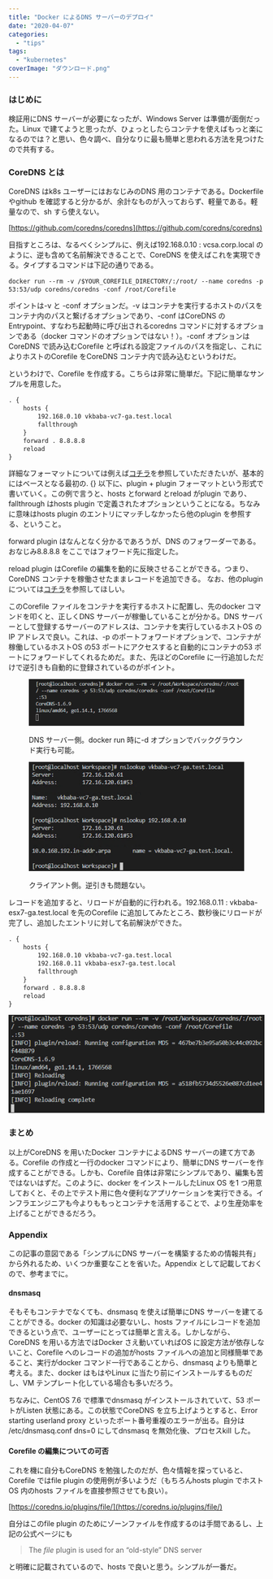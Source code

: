 ```yaml
---
title: "Docker によるDNS サーバーのデプロイ"
date: "2020-04-07"
categories: 
  - "tips"
tags: 
  - "kubernetes"
coverImage: "ダウンロード.png"
---
```


### はじめに

検証用にDNS サーバーが必要になったが、Windows Server は準備が面倒だった。Linux で建てようと思ったが、ひょっとしたらコンテナを使えばもっと楽になるのでは？と思い、色々調べ、自分なりに最も簡単と思われる方法を見つけたので共有する。

### CoreDNS とは

CoreDNS はk8s ユーザーにはおなじみのDNS 用のコンテナである。Dockerfile やgithub を確認すると分かるが、余計なものが入っておらず、軽量である。軽量なので、sh すら使えない。

[https://github.com/coredns/coredns](https://github.com/coredns/coredns)

目指すところは、なるべくシンプルに、例えば192.168.0.10 : vcsa.corp.local のように、逆も含めて名前解決できることで、CoreDNS を使えばこれを実現できる。タイプするコマンドは下記の通りである。

```shell
docker run --rm -v /$YOUR_COREFILE_DIRECTORY/:/root/ --name coredns -p 53:53/udp coredns/coredns -conf /root/Corefile
```

ポイントは-v と -conf オプションだ。-v はコンテナを実行するホストのパスをコンテナ内のパスと繋げるオプションであり、-conf はCoreDNS のEntrypoint、すなわち起動時に呼び出されるcoredns コマンドに対するオプションである（docker コマンドのオプションではない！）。-conf オプションはCoreDNS で読み込むCorefile と呼ばれる設定ファイルのパスを指定し、これによりホストのCorefile をCoreDNS コンテナ内で読み込むというわけだ。

というわけで、Corefile を作成する。こちらは非常に簡単だ。下記に簡単なサンプルを用意した。

```
. {
    hosts {
        192.168.0.10 vkbaba-vc7-ga.test.local
        fallthrough
    }
    forward . 8.8.8.8
    reload
}
```

詳細なフォーマットについては例えば[コチラ](https://coredns.io/2017/07/23/corefile-explained/)を参照していただきたいが、基本的にはベースとなる最初の. {} 以下に、plugin + plugin フォーマットという形式で書いていく。この例で言うと、hosts とforward とreload がplugin であり、fallthrough はhosts plugin で定義されたオプションということになる。ちなみに意味はhosts plugin のエントリにマッチしなかったら他のplugin を参照する、ということ。

forward plugin はなんとなく分かるであろうが、DNS のフォワーダーである。おなじみ8.8.8.8 をここではフォワード先に指定した。

reload plugin はCorefile の編集を動的に反映させることができる。つまり、CoreDNS コンテナを稼働させたままレコードを追加できる。 なお、他のplugin については[コチラ](https://coredns.io/plugins/)を参照してほしい。

このCorefile ファイルをコンテナを実行するホストに配置し、先のdocker コマンドを叩くと、正しくDNS サーバーが稼働していることが分かる。DNS サーバーとして登録するサーバーのアドレスは、コンテナを実行しているホストOS のIP アドレスで良い。これは、-p のポートフォワードオプションで、コンテナが稼働しているホストOS の53 ポートにアクセスすると自動的にコンテナの53 ポートにフォワードしてくれるためだ。また、先ほどのCorefile に一行追加しただけで逆引きも自動的に登録されているのがポイント。

<figure>

![](images/image-1.png)

<figcaption>

DNS サーバー側。docker run 時に-d オプションでバックグラウンド実行も可能。

</figcaption>

</figure>

<figure>

![](images/image.png)

<figcaption>

クライアント側。逆引きも問題ない。

</figcaption>

</figure>

レコードを追加すると、リロードが自動的に行われる。192.168.0.11 : vkbaba-esx7-ga.test.local を先のCorefile に追加してみたところ、数秒後にリロードが完了し、追加したエントリに対して名前解決ができた。

```
. {
    hosts {
        192.168.0.10 vkbaba-vc7-ga.test.local
        192.168.0.11 vkbaba-esx7-ga.test.local
        fallthrough
    }
    forward . 8.8.8.8
    reload
}
```

![](images/image-2.png)

### まとめ

以上がCoreDNS を用いたDocker コンテナによるDNS サーバーの建て方である。Corefile の作成と一行のdocker コマンドにより、簡単にDNS サーバーを作成することができる。しかも、Corefile 自体は非常にシンプルであり、編集も苦ではないはずだ。このように、docker をインストールしたLinux OS を1 つ用意しておくと、その上でテスト用に色々便利なアプリケーションを実行できる。インフラエンジニアも今よりももっとコンテナを活用することで、より生産効率を上げることができるだろう。

### Appendix

この記事の意図である「シンプルにDNS サーバーを構築するための情報共有」から外れるため、いくつか重要なことを省いた。Appendix として記載しておくので、参考までに。

#### dnsmasq

そもそもコンテナでなくても、dnsmasq を使えば簡単にDNS サーバーを建てることができる。docker の知識は必要ないし、hosts ファイルにレコードを追加できるという点で、ユーザーにとっては簡単と言える。しかしながら、CoreDNS を用いる方法ではDocker さえ動いていればOS に設定方法が依存しないこと、Corefile へのレコードの追加がhosts ファイルへの追加と同様簡単であること、実行がdocker コマンド一行であることから、dnsmasq よりも簡単と考える。また、docker はもはやLinux に当たり前にインストールするものだし、VM テンプレート化している場合も多いだろう。

ちなみに、CentOS 7.6 で標準でdnsmasq がインストールされていて、53 ポートがListen 状態にある。この状態でCoreDNS を立ち上げようとすると、Error starting userland proxy といったポート番号重複のエラーが出る。自分は /etc/dnsmasq.conf dns=0 にしてdnsmasq を無効化後、プロセスkill した。

#### Corefile の編集についての可否

これを機に自分もCoreDNS を勉強したのだが、色々情報を探っていると、Corefile ではfile plugin の使用例が多いようだ（もちろんhosts plugin でホストOS 内のhosts ファイルを直接参照させても良い）。

[https://coredns.io/plugins/file/](https://coredns.io/plugins/file/)

自分はこのfile plugin のためにゾーンファイルを作成するのは手間であるし、上記の公式ページにも

> The _file_ plugin is used for an “old-style” DNS server

と明確に記載されているので、hosts で良いと思う。シンプルが一番だ。
